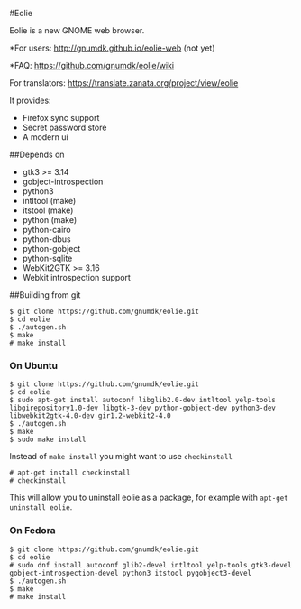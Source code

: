 #Eolie


Eolie is a new GNOME web browser.


*For users: http://gnumdk.github.io/eolie-web (not yet)

*FAQ: https://github.com/gnumdk/eolie/wiki

For translators: https://translate.zanata.org/project/view/eolie

It provides:
- Firefox sync support
- Secret password store
- A modern ui

##Depends on
- gtk3 >= 3.14
- gobject-introspection
- python3
- intltool (make)
- itstool (make)
- python (make)
- python-cairo
- python-dbus
- python-gobject
- python-sqlite
- WebKit2GTK >= 3.16
- Webkit introspection support

##Building from git
```
$ git clone https://github.com/gnumdk/eolie.git
$ cd eolie
$ ./autogen.sh
$ make
# make install
```

### On Ubuntu
```
$ git clone https://github.com/gnumdk/eolie.git
$ cd eolie
$ sudo apt-get install autoconf libglib2.0-dev intltool yelp-tools libgirepository1.0-dev libgtk-3-dev python-gobject-dev python3-dev libwebkit2gtk-4.0-dev gir1.2-webkit2-4.0
$ ./autogen.sh
$ make
$ sudo make install
```

Instead of `make install` you might want to use `checkinstall`
```
# apt-get install checkinstall
# checkinstall
```
This will allow you to uninstall eolie as a package, for example with `apt-get uninstall eolie`.

### On Fedora
```
$ git clone https://github.com/gnumdk/eolie.git
$ cd eolie
# sudo dnf install autoconf glib2-devel intltool yelp-tools gtk3-devel gobject-introspection-devel python3 itstool pygobject3-devel
$ ./autogen.sh
$ make
# make install
```

